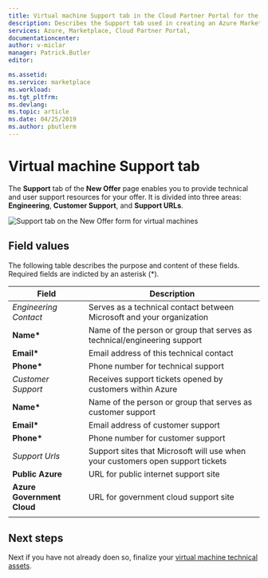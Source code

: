 ```yaml
---
title: Virtual machine Support tab in the Cloud Partner Portal for the Azure Marketplace | Microsoft Docs
description: Describes the Support tab used in creating an Azure Marketplace VM offer.
services: Azure, Marketplace, Cloud Partner Portal, 
documentationcenter:
author: v-miclar
manager: Patrick.Butler  
editor:

ms.assetid: 
ms.service: marketplace
ms.workload: 
ms.tgt_pltfrm: 
ms.devlang: 
ms.topic: article
ms.date: 04/25/2019
ms.author: pbutlerm
---
```


# Virtual machine Support tab

The **Support** tab of the **New Offer** page enables you to provide technical and user support resources for your offer.  It is divided into three areas: **Engineering**, **Customer Support**, and **Support URLs**.

![Support tab on the New Offer form for virtual machines](./media/publishvm_012.png)

## Field values

The following table describes the purpose and content of these fields. Required fields are indicted by an asterisk (*).

|         Field                 |       Description                                                        |
|        -------                |       ------------                                                       |
| *Engineering Contact*     | Serves as a technical contact between Microsoft and your organization | 
| **Name\***                | Name of the person or group that serves as technical/engineering support     |
| **Email\***               | Email address of this technical contact                                      |
| **Phone\***               | Phone number for technical support                                           |
| *Customer Support*        | Receives support tickets opened by customers within Azure |
| **Name\***                | Name of the person or group that serves as customer support                  |
| **Email\***               | Email address of customer support                                            |
| **Phone\***               | Phone number for customer support                                            |
| *Support Urls*            | Support sites that Microsoft will use when your customers open support tickets |
| **Public Azure**          | URL for public internet support site                                         |
| **Azure Government Cloud**| URL for government cloud support site                                        |
|  |  |


## Next steps

Next if you have not already doen so, finalize your [virtual machine technical assets](./cpp-create-technical-assets.md).
